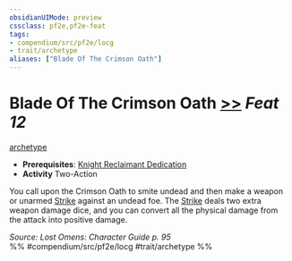 ```yaml
---
obsidianUIMode: preview
cssclass: pf2e,pf2e-feat
tags:
- compendium/src/pf2e/locg
- trait/archetype
aliases: ["Blade Of The Crimson Oath"]
---
```

# Blade Of The Crimson Oath  [>>](chapter-9-playing-the-game.md#Actions "Two-Action") *Feat 12*  
[archetype](archetype.md "Archetype Feat Trait")  

- **Prerequisites**: [Knight Reclaimant Dedication](knight-reclaimant-dedication-locg.md)
- **Activity** Two-Action

You call upon the Crimson Oath to smite undead and then make a weapon or unarmed [Strike](strike.md) against an undead foe. The [Strike](strike.md) deals two extra weapon damage dice, and you can convert all the physical damage from the attack into positive damage.

*Source: Lost Omens: Character Guide p. 95*  
%% #compendium/src/pf2e/locg #trait/archetype %%